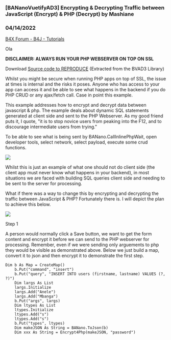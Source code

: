 ### [BANanoVuetifyAD3] Encrypting & Decrypting Traffic between JavaScript (Encrypt) & PHP (Decrypt) by Mashiane
### 04/14/2022
[B4X Forum - B4J - Tutorials](https://www.b4x.com/android/forum/threads/139771/)

Ola  
  
**DISCLAIMER: ALWAYS RUN YOUR PHP WEBSERVER ON TOP ON SSL**  
  
Download [Source code to REPRODUCE](https://github.com/Mashiane/BANanoVuetifyAD3/blob/main/FreeSources/js2php.zip) (Extracted from the BVAD3 Library)  
  
Whilst you might be secure when running PHP apps on top of SSL, the issue at times is internal and the risks it poses. Anyone who has access to your app can access it and be able to see what happens in the backend if you do PHP CRUD or any ajax/fetch call. Case in point this example.  
  
This example addresses how to encrypt and decrypt data between javascript & php. The example deals about dynamic SQL statements generated at client side and sent to the PHP Webserver. As my good friend puts it, I quote, "it is to stop novice users from peaking into the F12, and to discourage intermediate users from trying."  
  
To be able to see what is being sent by BANano.CallInlinePhpWait, open developer tools, select network, select payload, execute some crud functions.  
  
![](https://www.b4x.com/android/forum/attachments/127707)  
  
Whilst this is just an example of what one should not do client side (the client app must never know what happens in your backend), in most situations we are faced with building SQL queries client side and needing to be sent to the server for processing.  
  
What if there was a way to change this by encrypting and decrypting the traffic between JavaScript & PHP? Fortunately there is. I will depict the plan to achieve this below.  
  
![](https://www.b4x.com/android/forum/attachments/127708)  
  
  
Step 1  
  
A person would normally click a Save button, we want to get the form content and encrypt it before we can send to the PHP webserver for processing. Remember, even if we were sending only arguements to php they would be visible as demonstrated above. Below we just build a map, convert it to json and then encrypt it to demonstrate the first step.  
  

```B4X
Dim b As Map = CreateMap()  
    b.Put("command", "insert")  
    b.Put("query", "INSERT INTO users (firstname, lastname) VALUES (?, ?)")  
    Dim largs As List  
    largs.Initialize  
    largs.Add("Anele")  
    largs.Add("Mbanga")  
    b.Put("args", largs)  
    Dim ltypes As List  
    ltypes.Initialize  
    ltypes.Add("s")  
    ltypes.Add("s")  
    b.Put("types", ltypes)  
    Dim makeJSON As String = BANano.ToJson(b)  
    Dim xxx As String = Encrypt4Php(makeJSON, "password")
```